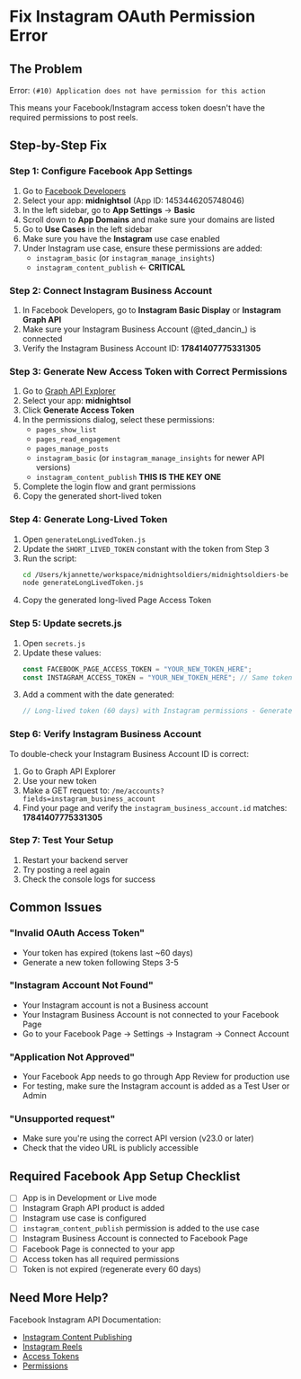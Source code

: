 # Fix Instagram OAuth Permission Error

## The Problem
Error: `(#10) Application does not have permission for this action`

This means your Facebook/Instagram access token doesn't have the required permissions to post reels.

## Step-by-Step Fix

### Step 1: Configure Facebook App Settings

1. Go to [Facebook Developers](https://developers.facebook.com/apps/)
2. Select your app: **midnightsol** (App ID: 1453446205748046)
3. In the left sidebar, go to **App Settings** → **Basic**
4. Scroll down to **App Domains** and make sure your domains are listed
5. Go to **Use Cases** in the left sidebar
6. Make sure you have the **Instagram** use case enabled
7. Under Instagram use case, ensure these permissions are added:
   - `instagram_basic` (or `instagram_manage_insights`)
   - `instagram_content_publish` ← **CRITICAL**

### Step 2: Connect Instagram Business Account

1. In Facebook Developers, go to **Instagram Basic Display** or **Instagram Graph API**
2. Make sure your Instagram Business Account (@ted_dancin_) is connected
3. Verify the Instagram Business Account ID: **17841407775331305**

### Step 3: Generate New Access Token with Correct Permissions

1. Go to [Graph API Explorer](https://developers.facebook.com/tools/explorer/)
2. Select your app: **midnightsol**
3. Click **Generate Access Token**
4. In the permissions dialog, select these permissions:
   - `pages_show_list`
   - `pages_read_engagement`
   - `pages_manage_posts`
   - `instagram_basic` (or `instagram_manage_insights` for newer API versions)
   - `instagram_content_publish` **THIS IS THE KEY ONE**
5. Complete the login flow and grant permissions
6. Copy the generated short-lived token

### Step 4: Generate Long-Lived Token

1. Open `generateLongLivedToken.js`
2. Update the `SHORT_LIVED_TOKEN` constant with the token from Step 3
3. Run the script:
   ```bash
   cd /Users/kjannette/workspace/midnightsoldiers/midnightsoldiers-be
   node generateLongLivedToken.js
   ```
4. Copy the generated long-lived Page Access Token

### Step 5: Update secrets.js

1. Open `secrets.js`
2. Update these values:
   ```javascript
   const FACEBOOK_PAGE_ACCESS_TOKEN = "YOUR_NEW_TOKEN_HERE";
   const INSTAGRAM_ACCESS_TOKEN = "YOUR_NEW_TOKEN_HERE"; // Same token
   ```
3. Add a comment with the date generated:
   ```javascript
   // Long-lived token (60 days) with Instagram permissions - Generated: Oct 11, 2025
   ```

### Step 6: Verify Instagram Business Account

To double-check your Instagram Business Account ID is correct:

1. Go to Graph API Explorer
2. Use your new token
3. Make a GET request to: `/me/accounts?fields=instagram_business_account`
4. Find your page and verify the `instagram_business_account.id` matches: **17841407775331305**

### Step 7: Test Your Setup

1. Restart your backend server
2. Try posting a reel again
3. Check the console logs for success

## Common Issues

### "Invalid OAuth Access Token"
- Your token has expired (tokens last ~60 days)
- Generate a new token following Steps 3-5

### "Instagram Account Not Found"
- Your Instagram account is not a Business account
- Your Instagram Business Account is not connected to your Facebook Page
- Go to your Facebook Page → Settings → Instagram → Connect Account

### "Application Not Approved"
- Your Facebook App needs to go through App Review for production use
- For testing, make sure the Instagram account is added as a Test User or Admin

### "Unsupported request"
- Make sure you're using the correct API version (v23.0 or later)
- Check that the video URL is publicly accessible

## Required Facebook App Setup Checklist

- [ ] App is in Development or Live mode
- [ ] Instagram Graph API product is added
- [ ] Instagram use case is configured
- [ ] `instagram_content_publish` permission is added to the use case
- [ ] Instagram Business Account is connected to Facebook Page
- [ ] Facebook Page is connected to your app
- [ ] Access token has all required permissions
- [ ] Token is not expired (regenerate every 60 days)

## Need More Help?

Facebook Instagram API Documentation:
- [Instagram Content Publishing](https://developers.facebook.com/docs/instagram-api/guides/content-publishing)
- [Instagram Reels](https://developers.facebook.com/docs/instagram-api/reference/ig-user/media#creating-reels)
- [Access Tokens](https://developers.facebook.com/docs/facebook-login/guides/access-tokens)
- [Permissions](https://developers.facebook.com/docs/permissions/reference)

